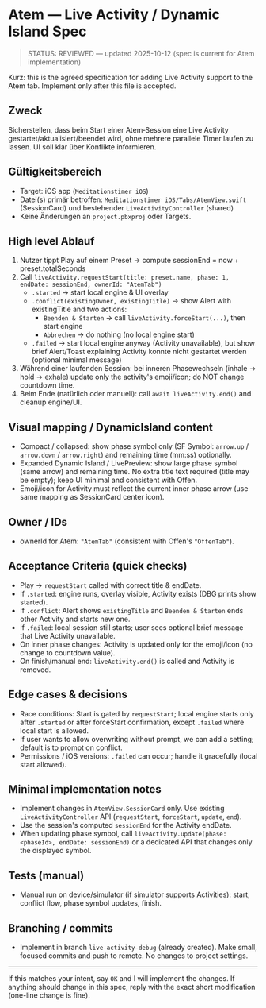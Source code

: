 # Atem — Live Activity / Dynamic Island Spec

> STATUS: REVIEWED — updated 2025-10-12 (spec is current for Atem implementation)

Kurz: this is the agreed specification for adding Live Activity support to the Atem tab. Implement only after this file is accepted.

## Zweck
Sicherstellen, dass beim Start einer Atem‑Session eine Live Activity gestartet/aktualisiert/beendet wird, ohne mehrere parallele Timer laufen zu lassen. UI soll klar über Konflikte informieren.

## Gültigkeitsbereich
- Target: iOS app (`Meditationstimer iOS`)
- Datei(s) primär betroffen: `Meditationstimer iOS/Tabs/AtemView.swift` (SessionCard) und bestehender `LiveActivityController` (shared)
- Keine Änderungen an `project.pbxproj` oder Targets.

## High level Ablauf
1. Nutzer tippt Play auf einem Preset → compute sessionEnd = now + preset.totalSeconds
2. Call `liveActivity.requestStart(title: preset.name, phase: 1, endDate: sessionEnd, ownerId: "AtemTab")`
   - `.started` → start local engine & UI overlay
   - `.conflict(existingOwner, existingTitle)` → show Alert with existingTitle and two actions:
     - `Beenden & Starten` → call `liveActivity.forceStart(...)`, then start engine
     - `Abbrechen` → do nothing (no local engine start)
   - `.failed` → start local engine anyway (Activity unavailable), but show brief Alert/Toast explaining Activity konnte nicht gestartet werden (optional minimal message)
3. Während einer laufenden Session: bei inneren Phasewechseln (inhale → hold → exhale) update only the activity's emoji/icon; do NOT change countdown time.
4. Beim Ende (natürlich oder manuell): call `await liveActivity.end()` and cleanup engine/UI.

## Visual mapping / DynamicIsland content
- Compact / collapsed: show phase symbol only (SF Symbol: `arrow.up` / `arrow.down` / `arrow.right`) and remaining time (mm:ss) optionally.
- Expanded Dynamic Island / LivePreview: show large phase symbol (same arrow) and remaining time. No extra title text required (title may be empty); keep UI minimal and consistent with Offen.
- Emoji/icon for Activity must reflect the current inner phase arrow (use same mapping as SessionCard center icon).

## Owner / IDs
- ownerId for Atem: `"AtemTab"` (consistent with Offen's `"OffenTab"`).

## Acceptance Criteria (quick checks)
- Play → `requestStart` called with correct title & endDate.
- If `.started`: engine runs, overlay visible, Activity exists (DBG prints show started).
- If `.conflict`: Alert shows `existingTitle` and `Beenden & Starten` ends other Activity and starts new one.
- If `.failed`: local session still starts; user sees optional brief message that Live Activity unavailable.
- On inner phase changes: Activity is updated only for the emoji/icon (no change to countdown value).
- On finish/manual end: `liveActivity.end()` is called and Activity is removed.

## Edge cases & decisions
- Race conditions: Start is gated by `requestStart`; local engine starts only after `.started` or after forceStart confirmation, except `.failed` where local start is allowed.
- If user wants to allow overwriting without prompt, we can add a setting; default is to prompt on conflict.
- Permissions / iOS versions: `.failed` can occur; handle it gracefully (local start allowed).

## Minimal implementation notes
- Implement changes in `AtemView.SessionCard` only. Use existing `LiveActivityController` API (`requestStart`, `forceStart`, `update`, `end`).
- Use the session's computed `sessionEnd` for the Activity endDate.
- When updating phase symbol, call `liveActivity.update(phase: <phaseId>, endDate: sessionEnd)` or a dedicated API that changes only the displayed symbol.

## Tests (manual)
- Manual run on device/simulator (if simulator supports Activities): start, conflict flow, phase symbol updates, finish.

## Branching / commits
- Implement in branch `live-activity-debug` (already created). Make small, focused commits and push to remote. No changes to project settings.

---
If this matches your intent, say `OK` and I will implement the changes. If anything should change in this spec, reply with the exact short modification (one-line change is fine).